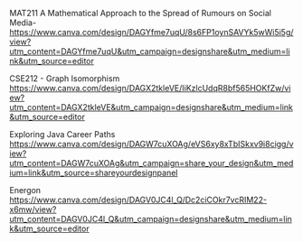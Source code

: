 MAT211 A Mathematical Approach to the Spread of Rumours on Social Media-
https://www.canva.com/design/DAGYfme7uqU/8s6FP1oynSAVYk5wWi5i5g/view?utm_content=DAGYfme7uqU&utm_campaign=designshare&utm_medium=link&utm_source=editor

CSE212 - Graph Isomorphism
https://www.canva.com/design/DAGX2tkleVE/IiKzlcUdqR8bf565HOKfZw/view?utm_content=DAGX2tkleVE&utm_campaign=designshare&utm_medium=link&utm_source=editor

Exploring Java Career Paths
https://www.canva.com/design/DAGW7cuXOAg/eVS6xy8xTbISkxv9i8cigg/view?utm_content=DAGW7cuXOAg&utm_campaign=share_your_design&utm_medium=link&utm_source=shareyourdesignpanel

Energon
https://www.canva.com/design/DAGV0JC4l_Q/Dc2ciCOkr7vcRIM22-x6mw/view?utm_content=DAGV0JC4l_Q&utm_campaign=designshare&utm_medium=link&utm_source=editor
